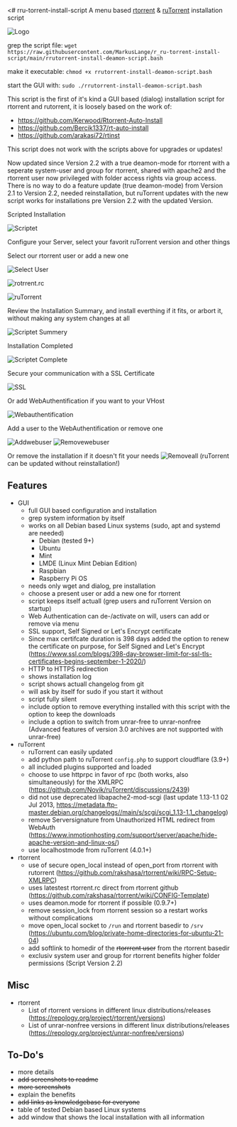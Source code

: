 <# rru-torrent-install-script
A menu based [rtorrent](https://github.com/rakshasa/rtorrent) &amp; [ruTorrent](https://github.com/Novik/ruTorrent) installation script

![Logo](https://github.com/MarkusLange/r_ru-torrent-install-script/blob/main/screenshots/menu.PNG)

grep the script file:
`wget https://raw.githubusercontent.com/MarkusLange/r_ru-torrent-install-script/main/rrutorrent-install-deamon-script.bash`

make it executable:
`chmod +x rrutorrent-install-deamon-script.bash`

start the GUI with:
`sudo ./rrutorrent-install-deamon-script.bash`

This script is the first of it's kind a GUI based (dialog) installation script for rtorrent and rutorrent, it is loosely based on the work of:
- https://github.com/Kerwood/Rtorrent-Auto-Install
- https://github.com/Bercik1337/rt-auto-install
- https://github.com/arakasi72/rtinst

This script does not work with the scripts above for upgrades or updates!

Now updated since Version 2.2 with a true deamon-mode for rtorrent with a seperate system-user and group for rtorrent, shared with apache2 and the
rtorrent user now privileged with folder access rights via group access. There is no way to do a feature update (true deamon-mode) from Version 2.1
to Version 2.2, needed reinstallation, but ruTorrent updates with the new script works for installations pre Version 2.2 with the updated Version.

Scripted Installation

![Scriptet](https://github.com/MarkusLange/r_ru-torrent-install-script/blob/main/screenshots/I_Scripted%20Installation.PNG)

Configure your Server, select your favorit ruTorrent version and other things

Select our rtorrent user or add a new one

![Select User](https://github.com/MarkusLange/r_ru-torrent-install-script/blob/main/screenshots/Ia_Scripted%20Installation_select_user.PNG)

![rotrrent.rc](https://github.com/MarkusLange/r_ru-torrent-install-script/blob/main/screenshots/Ib_Scripted%20Installation_edit_rtorrent.PNG)

![ruTorrent](https://github.com/MarkusLange/r_ru-torrent-install-script/blob/main/screenshots/Ic_Scripted%20Installation_choose_ruTorrent_version.PNG)

Review the Installation Summary, and install everthing if it fits, or arbort it, without making any system changes at all

![Scriptet Summery](https://github.com/MarkusLange/r_ru-torrent-install-script/blob/main/screenshots/Id_Scripted%20Installation_summary.PNG)

Installation Completed

![Scriptet Complete](https://github.com/MarkusLange/r_ru-torrent-install-script/blob/main/screenshots/Ie_Scripted%20Installation_complete.PNG)

Secure your communication with a SSL Certificate

![SSL](https://github.com/MarkusLange/r_ru-torrent-install-script/blob/main/screenshots/S_Enable%20Renew%20SSL%20for%20VHost.PNG)

Or add WebAuthentification if you want to your VHost

![Webauthentification](https://github.com/MarkusLange/r_ru-torrent-install-script/blob/main/screenshots/W_Enable%20Disable%20WebAuth.PNG)

Add a user to the WebAuthentification or remove one 

![Addwebuser](https://github.com/MarkusLange/r_ru-torrent-install-script/blob/main/screenshots/A_Add%20User%20to%20WebAuth.PNG)
![Removewebuser](https://github.com/MarkusLange/r_ru-torrent-install-script/blob/main/screenshots/U_Remove%20User%20from%20WebAuth.PNG)

Or remove the installation if it doesn't fit your needs
![Removeall](https://github.com/MarkusLange/r_ru-torrent-install-script/blob/main/screenshots/X_Remove%20complete%20rtorrent%20and%20rutorrent%20installation.PNG)
(ruTorrent can be updated without reinstallation!)

## Features ##
- GUI
  - full GUI based configuration and installation
  - grep system information by itself
  - works on all Debian based Linux systems (sudo, apt and systemd are needed)
    - Debian (tested 9+)
    - Ubuntu
    - Mint
	- LMDE (Linux Mint Debian Edition)
    - Raspbian
    - Raspberry Pi OS
  - needs only wget and dialog, pre installation
  - choose a present user or add a new one for rtorrent
  - script keeps itself actuall (grep users and ruTorrent Version on startup)
  - Web Authentication can de-/activate on will, users can add or remove via menu
  - SSL support, Self Signed or Let's Encrypt certificate
  - Since max certifcate duration is 398 days added the option to renew the certificate on purpose, for Self Signed and Let's Encrypt (https://www.ssl.com/blogs/398-day-browser-limit-for-ssl-tls-certificates-begins-september-1-2020/)
  - HTTP to HTTPS redirection
  - shows installation log
  - script shows actuall changelog from git
  - will ask by itself for sudo if you start it without
  - script fully silent
  - include option to remove everything installed with this script with the option to keep the downloads
  - include a option to switch from unrar-free to unrar-nonfree (Advanced features of version 3.0 archives are not supported with unrar-free)
- ruTorrent
  - ruTorrent can easily updated
  - add python path to ruTorrent `config.php` to support cloudflare (3.9+)
  - all included plugins supported and loaded
  - choose to use httprpc in favor of rpc (both works, also simultaneously) for the XMLRPC (https://github.com/Novik/ruTorrent/discussions/2439)
  - did not use deprecated libapache2-mod-scgi (last update 1.13-1.1 02 Jul 2013, https://metadata.ftp-master.debian.org/changelogs//main/s/scgi/scgi_1.13-1.1_changelog)
  - remove Serversignature from Unauthorized HTML redirect from WebAuth (https://www.inmotionhosting.com/support/server/apache/hide-apache-version-and-linux-os/)
  - use localhostmode from ruTorrent (4.0.1+)
- rtorrent
  - use of secure open_local instead of open_port from rtorrent with rutorrent (https://github.com/rakshasa/rtorrent/wiki/RPC-Setup-XMLRPC)
  - uses latestest rtorrent.rc direct from rtorrent github (https://github.com/rakshasa/rtorrent/wiki/CONFIG-Template)
  - uses deamon.mode for rtorrent if possible (0.9.7+)
  - remove session_lock from rtorrent session so a restart works without complications 
  - move open_local socket to `/run` and rtorrent basedir to `/srv` (https://ubuntu.com/blog/private-home-directories-for-ubuntu-21-04)
  - add softlink to homedir of the ~~rtorrrent user~~ from the rtorrent basedir
  - exclusiv system user and group for rtorrent benefits higher folder permissions (Script Version 2.2)
  
## Misc ##
- rtorrent
  - List of rtorrent versions in different linux distributions/releases (https://repology.org/project/rtorrent/versions)
  - List of unrar-nonfree versions in different linux distributions/releases (https://repology.org/project/unrar-nonfree/versions)

## To-Do's ##
- more details
- ~~add screenshots to readme~~
- ~~more screenshots~~
- explain the benefits
- ~~add links as knowledgebase for everyone~~
- table of tested Debian based Linux systems
- add window that shows the local installation with all information
